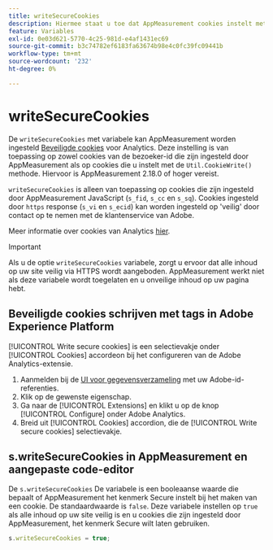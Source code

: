 ```yaml
---
title: writeSecureCookies
description: Hiermee staat u toe dat AppMeasurement cookies instelt met het kenmerk Secure.
feature: Variables
exl-id: 0e03d621-5770-4c25-981d-e4af1431ec69
source-git-commit: b3c74782ef6183fa63674b98e4c0fc39fc09441b
workflow-type: tm+mt
source-wordcount: '232'
ht-degree: 0%

---
```


# writeSecureCookies

De `writeSecureCookies` met variabele kan AppMeasurement worden ingesteld [Beveiligde cookies](https://en.wikipedia.org/wiki/Secure_cookie) voor Analytics. Deze instelling is van toepassing op zowel cookies van de bezoeker-id die zijn ingesteld door AppMeasurement als op cookies die u instelt met de `Util.CookieWrite()` methode. Hiervoor is AppMeasurement 2.18.0 of hoger vereist.

`writeSecureCookies` is alleen van toepassing op cookies die zijn ingesteld door AppMeasurement JavaScript (`s_fid`, `s_cc` en `s_sq`). Cookies ingesteld door `https` response (`s_vi` en `s_ecid`) kan worden ingesteld op &#39;veilig&#39; door contact op te nemen met de klantenservice van Adobe.

Meer informatie over cookies van Analytics [hier](https://experienceleague.adobe.com/docs/core-services/interface/administration/ec-cookies/cookies-analytics.html).

>[!IMPORTANT]
>
>Als u de optie `writeSecureCookies` variabele, zorgt u ervoor dat alle inhoud op uw site veilig via HTTPS wordt aangeboden. AppMeasurement werkt niet als deze variabele wordt toegelaten en u onveilige inhoud op uw pagina hebt.

## Beveiligde cookies schrijven met tags in Adobe Experience Platform

[!UICONTROL Write secure cookies] is een selectievakje onder [!UICONTROL Cookies] accordeon bij het configureren van de Adobe Analytics-extensie.

1. Aanmelden bij de [UI voor gegevensverzameling](https://experience.adobe.com/data-collection) met uw Adobe-id-referenties.
2. Klik op de gewenste eigenschap.
3. Ga naar de [!UICONTROL Extensions] en klikt u op de knop [!UICONTROL Configure] onder Adobe Analytics.
4. Breid uit [!UICONTROL Cookies] accordion, die de [!UICONTROL Write secure cookies] selectievakje.

## s.writeSecureCookies in AppMeasurement en aangepaste code-editor

De `s.writeSecureCookies` De variabele is een booleaanse waarde die bepaalt of AppMeasurement het kenmerk Secure instelt bij het maken van een cookie. De standaardwaarde is `false`. Deze variabele instellen op `true` als alle inhoud op uw site veilig is en u cookies die zijn ingesteld door AppMeasurement, het kenmerk Secure wilt laten gebruiken.

```js
s.writeSecureCookies = true;
```
